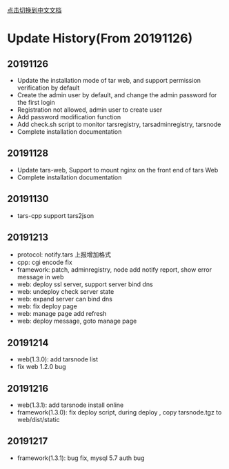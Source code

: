 [点击切换到中文文档](ChangeList.zh.md)

# Update History(From 20191126)

## 20191126
- Update the installation mode of tar web, and support permission verification by default
- Create the admin user by default, and change the admin password for the first login
- Registration not allowed, admin user to create user
- Add password modification function
- Add check.sh script to monitor tarsregistry, tarsadminregistry, tarsnode
- Complete installation documentation

## 20191128
- Update tars-web,  Support to mount nginx on the front end of tars Web
- Complete installation documentation

## 20191130
- tars-cpp support tars2json

## 20191213
- protocol: notify.tars 上报增加格式
- cpp: cgi encode fix
- framework: patch, adminregistry, node add notify report, show error message in web
- web: deploy ssl server, support server bind dns
- web: undeploy check server state
- web: expand server can bind dns
- web: fix deploy page
- web: manage page add refresh
- web: deploy message, goto manage page

## 20191214
- web(1.3.0): add tarsnode list
- fix web 1.2.0 bug

## 20191216
- web(1.3.1): add tarsnode install online
- framework(1.3.0): fix deploy script, during deploy , copy tarsnode.tgz to web/dist/static

## 20191217
- framework(1.3.1): bug fix, mysql 5.7 auth bug
